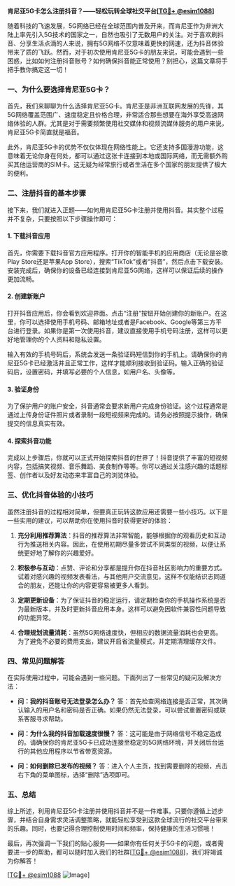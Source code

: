 **肯尼亚5G卡怎么注册抖音？——轻松玩转全球社交平台[[TG💪+ @esim1088](https://t.me/s/esim1088)]**

随着科技的飞速发展，5G网络已经在全球范围内普及开来，而肯尼亚作为非洲大陆上率先引入5G技术的国家之一，自然也吸引了无数用户的关注。对于喜欢刷抖音、分享生活点滴的人来说，拥有5G网络不仅意味着更快的网速，还为抖音体验带来了质的飞跃。然而，对于初次使用肯尼亚5G卡的朋友来说，可能会遇到一些困惑，比如如何注册抖音账号？如何确保抖音能正常使用？别担心，这篇文章将手把手教你搞定这一切！

### 一、为什么要选择肯尼亚5G卡？

首先，我们来聊聊为什么选择肯尼亚5G卡。肯尼亚是非洲互联网发展的先锋，其5G网络覆盖范围广、速度稳定且价格合理，非常适合那些想要在海外享受高速网络体验的人群。尤其是对于需要频繁使用社交媒体和视频流媒体服务的用户来说，肯尼亚5G卡简直就是福音。

此外，肯尼亚5G卡的优势不仅仅体现在网络性能上。它还支持多国漫游功能，这意味着无论你身在何处，都可以通过这张卡连接到本地或国际网络，而无需额外购买其他运营商的SIM卡。这无疑为经常旅行或者生活在多个国家的朋友提供了极大的便利。

### 二、注册抖音的基本步骤

接下来，我们就进入正题——如何用肯尼亚5G卡注册并使用抖音。其实整个过程并不复杂，只要按照以下步骤操作即可：

#### 1. 下载抖音应用
首先，你需要下载抖音官方应用程序。打开你的智能手机的应用商店（无论是谷歌Play Store还是苹果App Store），搜索“TikTok”或者“抖音”，然后点击下载安装。安装完成后，确保你的设备已经连接到肯尼亚5G网络，这样可以保证后续的操作更加流畅。

#### 2. 创建新账户
打开抖音应用后，你会看到欢迎界面。点击“注册”按钮开始创建你的新账户。在这里，你可以选择使用手机号码、邮箱地址或者是Facebook、Google等第三方平台进行登录。如果你是第一次使用抖音，建议直接使用手机号码注册，这样可以更好地管理你的个人资料和隐私设置。

输入有效的手机号码后，系统会发送一条验证码短信到你的手机上。请确保你的肯尼亚5G卡已经激活并且正常工作，这样才能顺利接收到验证码。输入正确的验证码后，设置密码，并填写必要的个人信息，如用户名、头像等。

#### 3. 验证身份
为了保护用户的账户安全，抖音通常会要求新用户完成身份验证。这个过程通常是通过上传身份证件照片或者录制一段短视频来完成的。请务必按照提示操作，确保提交的信息真实有效。

#### 4. 探索抖音功能
完成以上步骤后，你就可以正式开始探索抖音的世界了！抖音提供了丰富的短视频内容，包括搞笑视频、音乐舞蹈、美食制作等等。你可以通过关注感兴趣的话题标签、创作者以及好友动态来丰富自己的浏览体验。

### 三、优化抖音体验的小技巧

虽然注册抖音的过程相对简单，但要真正玩转这款应用还需要一些小技巧。以下是一些实用的建议，可以帮助你在使用抖音时获得更好的体验：

1. **充分利用推荐算法**：抖音的推荐算法非常智能，能够根据你的观看历史和互动行为推送相关内容。因此，在使用初期尽量多尝试不同类型的视频，以便让系统更好地了解你的兴趣爱好。
   
2. **积极参与互动**：点赞、评论和分享都是提升你在抖音社区影响力的重要方式。试着对感兴趣的视频发表看法，与其他用户交流意见，这样不仅能结识志同道合的朋友，还能让你的内容更容易被更多人看到。

3. **定期更新设备**：为了保证抖音的稳定运行，请定期检查你的手机操作系统是否为最新版本，并及时更新抖音应用本身。这样可以避免因软件兼容性问题导致的功能异常。

4. **合理规划流量消耗**：虽然5G网络速度快，但相应的数据流量消耗也会更高。为了避免不必要的费用支出，建议开启省流量模式，并定期清理缓存文件。

### 四、常见问题解答

在实际使用过程中，可能会遇到一些问题。下面列出了一些常见的疑问及解决方法：

- **问：我的抖音账号无法登录怎么办？**
  答：首先检查网络连接是否正常，其次确认输入的用户名和密码是否正确。如果仍然无法登录，可以尝试重置密码或联系客服寻求帮助。

- **问：为什么我的抖音加载速度很慢？**
  答：这可能是由于网络信号不稳定造成的。请确保你的肯尼亚5G卡已成功连接至稳定的5G网络环境，并关闭后台运行的其他应用程序以节省带宽资源。

- **问：如何删除已发布的视频？**
  答：进入个人主页，找到需要删除的视频，点击右下角的菜单图标，选择“删除”选项即可。

### 五、总结

综上所述，利用肯尼亚5G卡注册并使用抖音并不是一件难事。只要你遵循上述步骤，并结合自身需求灵活调整策略，就能轻松享受到这款全球流行的社交平台带来的乐趣。同时，也要记得合理控制使用时间和频率，保持健康的生活习惯哦！

最后，再次强调一下我们的贴心服务——如果你有任何关于5G卡的问题，或者需要进一步的帮助，都可以随时加入我们的社群[[TG💪+ @esim1088](https://t.me/s/esim1088)]，我们将竭诚为你解答！

[[TG💪+ @esim1088](https://t.me/s/esim1088) ![Image](https://i.postimg.cc/4NQfJmqS/Snipaste-2025-05-13-00-14-12.png)]